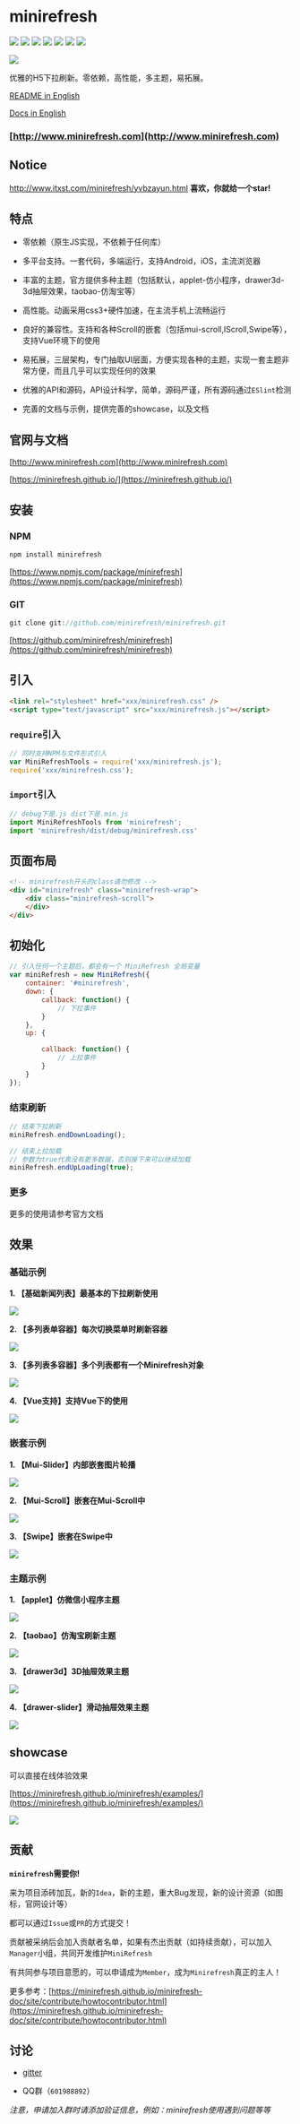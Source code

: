 # minirefresh

[![](https://img.shields.io/badge/codestyle-eslint-brightgreen.svg)](https://eslint.org/)
[![](https://img.shields.io/circleci/project/minirefresh/minirefresh/master.svg)](https://circleci.com/gh/minirefresh/minirefresh/tree/master)
[![](https://img.shields.io/codecov/c/github/minirefresh/minirefresh/master.svg)](https://codecov.io/github/minirefresh/minirefresh?branch=master)
[![](https://img.shields.io/npm/dm/minirefresh.svg)](https://www.npmjs.com/package/minirefresh)
[![](https://img.shields.io/npm/v/minirefresh.svg)](https://www.npmjs.com/package/minirefresh)
[![](https://img.shields.io/npm/l/minirefresh.svg)](https://www.npmjs.com/package/minirefresh)
[![](https://img.shields.io/gitter/room/nwjs/nw.js.svg)](https://gitter.im/minirefreshjs/minirefresh)

[![](https://saucelabs.com/browser-matrix/minirefreshs.svg)](https://saucelabs.com/beta/builds/62749d602ec849809265f00ba5259eae)

优雅的H5下拉刷新。零依赖，高性能，多主题，易拓展。

[README in English](READM.en.md)

[Docs in English](https://minirefresh.github.io/minirefresh-doc-en/)

### [http://www.minirefresh.com](http://www.minirefresh.com)

## Notice
http://www.itxst.com/minirefresh/yvbzayun.html
__喜欢，你就给一个star!__

## 特点

- 零依赖（原生JS实现，不依赖于任何库）

- 多平台支持。一套代码，多端运行，支持Android，iOS，主流浏览器

- 丰富的主题，官方提供多种主题（包括默认，applet-仿小程序，drawer3d-3d抽屉效果，taobao-仿淘宝等）

- 高性能。动画采用css3+硬件加速，在主流手机上流畅运行

- 良好的兼容性。支持和各种Scroll的嵌套（包括mui-scroll,IScroll,Swipe等），支持Vue环境下的使用

- 易拓展，三层架构，专门抽取UI层面，方便实现各种的主题，实现一套主题非常方便，而且几乎可以实现任何的效果

- 优雅的API和源码，API设计科学，简单，源码严谨，所有源码通过`ESlint`检测

- 完善的文档与示例，提供完善的showcase，以及文档

## 官网与文档

[http://www.minirefresh.com](http://www.minirefresh.com)

[https://minirefresh.github.io/](https://minirefresh.github.io/)

## 安装

### NPM

```js
npm install minirefresh
```

[https://www.npmjs.com/package/minirefresh](https://www.npmjs.com/package/minirefresh)

### GIT

```js
git clone git://github.com/minirefresh/minirefresh.git
```

[https://github.com/minirefresh/minirefresh](https://github.com/minirefresh/minirefresh)

## 引入

```html
<link rel="stylesheet" href="xxx/minirefresh.css" />
<script type="text/javascript" src="xxx/minirefresh.js"></script>
```

### `require`引入

```js
// 同时支持NPM与文件形式引入
var MiniRefreshTools = require('xxx/minirefresh.js');
require('xxx/minirefresh.css');
```

### `import`引入

```js
// debug下是.js dist下是.min.js
import MiniRefreshTools from 'minirefresh';
import 'minirefresh/dist/debug/minirefresh.css'
```

## 页面布局

```html
<!-- minirefresh开头的class请勿修改 -->
<div id="minirefresh" class="minirefresh-wrap">
    <div class="minirefresh-scroll">        
    </div>
</div>
```

## 初始化

```js
// 引入任何一个主题后，都会有一个 MiniRefresh 全局变量
var miniRefresh = new MiniRefresh({
    container: '#minirefresh',
    down: {
        callback: function() {
            // 下拉事件
        }
    },
    up: {

        callback: function() {
            // 上拉事件
        }
    }
});
```

### 结束刷新

```js
// 结束下拉刷新
miniRefresh.endDownLoading();
```

```js
// 结束上拉加载
// 参数为true代表没有更多数据，否则接下来可以继续加载
miniRefresh.endUpLoading(true);
```

### 更多

更多的使用请参考官方文档

## 效果

### 基础示例

__1. 【基础新闻列表】最基本的下拉刷新使用__

![](https://minirefresh.github.io/minirefresh/staticresource/screenshoot/base_default.gif)

__2. 【多列表单容器】每次切换菜单时刷新容器__

![](https://minirefresh.github.io/minirefresh/staticresource/screenshoot/base_single.gif)

__3. 【多列表多容器】多个列表都有一个Minirefresh对象__

![](https://minirefresh.github.io/minirefresh/staticresource/screenshoot/base_multi.gif)

__4. 【Vue支持】支持Vue下的使用__

![](https://minirefresh.github.io/minirefresh/staticresource/screenshoot/base_vue.gif)

### 嵌套示例

__1. 【Mui-Slider】内部嵌套图片轮播__

![](https://minirefresh.github.io/minirefresh/staticresource/screenshoot/nested_slider.gif)

__2. 【Mui-Scroll】嵌套在Mui-Scroll中__

![](https://minirefresh.github.io/minirefresh/staticresource/screenshoot/nested_muiscroll.gif)

__3. 【Swipe】嵌套在Swipe中__

![](https://minirefresh.github.io/minirefresh/staticresource/screenshoot/nested_swipe.gif)

### 主题示例

__1. 【applet】仿微信小程序主题__

![](https://minirefresh.github.io/minirefresh/staticresource/screenshoot/theme_applet.gif)

__2. 【taobao】仿淘宝刷新主题__

![](https://minirefresh.github.io/minirefresh/staticresource/screenshoot/theme_taobao.gif)

__3. 【drawer3d】3D抽屉效果主题__

![](https://minirefresh.github.io/minirefresh/staticresource/screenshoot/theme_drawer3d.gif)

__4. 【drawer-slider】滑动抽屉效果主题__

![](https://minirefresh.github.io/minirefresh/staticresource/screenshoot/theme_drawerslider.gif)

## showcase

可以直接在线体验效果

[https://minirefresh.github.io/minirefresh/examples/](https://minirefresh.github.io/minirefresh/examples/)

![](https://minirefresh.github.io/minirefresh/staticresource/showcase/qrcode.png)

## 贡献

__`minirefresh`需要你!__

来为项目添砖加瓦，新的`Idea`，新的主题，重大Bug发现，新的设计资源（如图标，官网设计等）

都可以通过`Issue`或`PR`的方式提交！

贡献被采纳后会加入贡献者名单，如果有杰出贡献（如持续贡献），可以加入`Manager`小组，共同开发维护`MiniRefresh`

有共同参与项目意愿的，可以申请成为`Member`，成为`Minirefresh`真正的主人！

更多参考：[https://minirefresh.github.io/minirefresh-doc/site/contribute/howtocontributor.html](https://minirefresh.github.io/minirefresh-doc/site/contribute/howtocontributor.html)

## 讨论

- [gitter](https://gitter.im/minirefreshjs/minirefresh)

- QQ群（`601988892`）

_注意，申请加入群时请添加验证信息，例如：minirefresh使用遇到问题等等_

